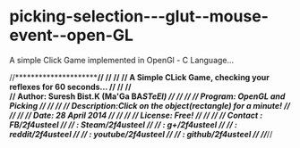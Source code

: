 picking-selection---glut--mouse-event--open-GL
==============================================

A simple Click Game implemented in OpenGl - C Language...


//***********************************************************************//
//                                                                      //
//  A Simple CLick Game, checking your reflexes for 60 seconds...      //
//                                                                    //     
//   Author: Suresh Bist.K (Ma'Ga BA*STeEl)                          //
//                                                                  //
//   Program: OpenGL and Picking                                   //
//                                                                //
//   Description:Click on the object(rectangle) for a  minute!   //     
//                                                              //
//   Date:         28 April 2014                               //
//                                                            //
//   License: Free!                                          //
//                                                          //
//   Contact : FB/2f4usteel                                // 
//           : Steam/2f4usteel                            //
//           : g+/2f4usteel                              //
//           : reddit/2f4usteel                         //
//           : youtube/2f4usteel                       //
//           : github/2f4usteel                       //
//***************************************************//
